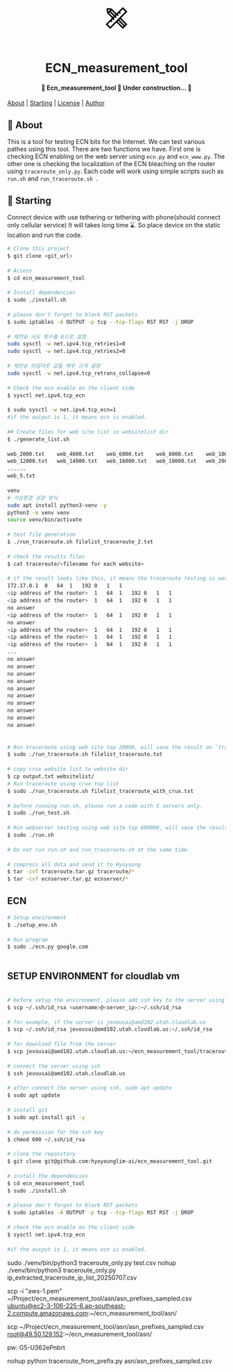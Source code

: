 <div align="center" id="top"> 
  <img src="./image/app.png" alt="ECN_measurement_tool" width="50" height="50" />

  &#xa0; 

  <!-- <a href="https://ecn_measurement_tool.netlify.app">Demo</a> -->
</div>

<h1 align="center">ECN_measurement_tool</h1>

<h4 align="center"> 🚧  Ecn_measurement_tool 🚀  Under construction...  🚧 </h4> 

<!-- <h4 align="center"> -->
[About](#dart-about) | [Starting](#checkered_flag-starting) | [License](#memo-license) | [Author](https://github.com/limlynn) 
<!-- </h4>  -->


## :dart: About ##

This is a tool for testing ECN bits for the Internet. We can test various pathes using this tool. There are two functions we have. First one is checking ECN enabling on the web server using `ecn.py` and `ecn_www.py`. The other one is checking the localization of the ECN bleaching on the router using `traceroute_only.py`. Each code will work using simple scripts such as `run.sh` and `run_traceroute.sh `.

## :checkered_flag: Starting ##

Connect device with use tethering or tethering with phone(should connect only cellular service)
It will takes long time :hourglass:. So place device on the static location and run the code. 


<!-- token: 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 -->
```bash
# Clone this project
$ git clone <git_url>

# Access
$ cd ecn_measurement_tool

# Install dependencies
$ sudo ./install.sh

# please don't forget to block RST packets
$ sudo iptables -A OUTPUT -p tcp --tcp-flags RST RST -j DROP

# 재전송 시도 횟수를 0으로 설정
sudo sysctl -w net.ipv4.tcp_retries1=0
sudo sysctl -w net.ipv4.tcp_retries2=0

# 재전송 타임아웃 값을 매우 크게 설정
sudo sysctl -w net.ipv4.tcp_retrans_collapse=0

# Check the ecn enable on the client side 
$ sysctl net.ipv4.tcp_ecn

$ sudo sysctl -w net.ipv4.tcp_ecn=1
#if the output is 1, it means ecn is enabled.

## Create files for web site list in websitelist dir
$ ./generate_list.sh

web_2000.txt    web_4000.txt    web_6000.txt    web_8000.txt    web_10000.txt   
web_12000.txt   web_14000.txt   web_16000.txt   web_18000.txt   web_20000.txt
......
web_5.txt

venv
# 가상환경 권장 방식
sudo apt install python3-venv -y
python3 -m venv venv
source venv/bin/activate

# test file generation
$ ./run_traceroute.sh filelist_traceroute_2.txt

# check the results files
$ cat traceroute/<filename for each website>

# if the result looks like this, it means the traceroute testing is working well. 
172.17.0.1	0	64	1	192	0	1	1
<ip address of the router>	1	64	1	192	0	1	1
<ip address of the router>	1	64	1	192	0	1	1
no answer
<ip address of the router>	1	64	1	192	0	1	1
no answer
<ip address of the router>	1	64	1	192	0	1	1
<ip address of the router>	1	64	1	192	0	1	1
<ip address of the router>	1	64	1	192	0	1	1
...
no answer
no answer
no answer
no answer
no answer
no answer
no answer
no answer
no answer
no answer


# Run traceroute using web site top 20000, will save the result on `traceroute` dir : Using UDP packet
$ sudo ./run_traceroute.sh filelist_traceroute.txt

# copy crux website list to website dir
$ cp output.txt websitelist/
# Run traceroute using crux top list 
$ sudo ./run_traceroute.sh filelist_traceroute_with_crux.txt

# before running run.sh, please run a code with 5 servers only. 
$ sudo ./run_test.sh

# Run webserver testing using web site top 600000, will save the result on 'ecnserver' dir
$ sudo ./run.sh

# Do not run run.sh and run_traceroute.sh at the same time. 

# compress all data and send it to Hyoyoung 
$ tar -cvf traceroute.tar.gz traceroute/*
$ tar -cvf ecnserver.tar.gz ecnserver/*
```


## ECN

```bash
# Setup environment
$ ./setup_env.sh

# Run program
$ sudo ./ecn.py google.com
     

```


## SETUP ENVIRONMENT for cloudlab vm

```bash

# before setup the environment, please add ssh key to the server using scp from the host machine 
$ scp ~/.ssh/id_rsa <username>@<server_ip>:~/.ssh/id_rsa

# for example, if the server is jevousai@amd102.utah.cloudlab.us
$ scp ~/.ssh/id_rsa jevousai@amd102.utah.cloudlab.us:~/.ssh/id_rsa

# for download file from the server
$ scp jevousai@amd102.utah.cloudlab.us:~/ecn_measurement_tool/traceroute/traceroute_ip_list.txt .

# connect the server using ssh
$ ssh jevousai@amd102.utah.cloudlab.us

# after connect the server using ssh, sudo apt update
$ sudo apt update

# install git
$ sudo apt install git -y

# do permission for the ssh key
$ chmod 600 ~/.ssh/id_rsa

# clone the repository
$ git clone git@github.com:hyoyounglim-ai/ecn_measurement_tool.git

# install the dependencies
$ cd ecn_measurement_tool
$ sudo ./install.sh  

# please don't forget to block RST packets
$ sudo iptables -A OUTPUT -p tcp --tcp-flags RST RST -j DROP  

# check the ecn enable on the client side 
$ sysctl net.ipv4.tcp_ecn

#if the output is 1, it means ecn is enabled.     

```





sudo ./venv/bin/python3 traceroute_only.py test.csv
nohup ./venv/bin/python3 traceroute_only.py ip_extracted_traceroute_ip_list_20250707.csv 

scp -i "aws-1.pem" ~/Project/ecn_measurement_tool/asn/asn_prefixes_sampled.csv ubuntu@ec2-3-106-225-6.ap-southeast-2.compute.amazonaws.com:~/ecn_measurement_tool/asn/

scp ~/Project/ecn_measurement_tool/asn/asn_prefixes_sampled.csv root@49.50.129.152:~/ecn_measurement_tool/asn/

pw: G5-U362ePnbrt

nohup python traceroute_from_prefix.py asn/asn_prefixes_sampled.csv 